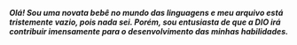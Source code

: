 ***Olá! Sou uma novata bebê no mundo das linguagens e meu arquivo está tristemente vazio, pois nada sei. Porém, sou entusiasta de que a DIO irá contribuir imensamente para o desenvolvimento das minhas habilidades.***
